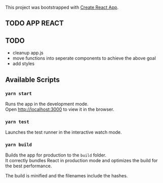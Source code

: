 This project was bootstrapped with [Create React App](https://github.com/facebook/create-react-app).

## TODO APP REACT 


## TODO 
  * cleanup app.js 
  * move functions into seperate components to achieve the above goal 
  * add styles 


## Available Scripts
### `yarn start`
Runs the app in the development mode.<br />
Open [http://localhost:3000](http://localhost:3000) to view it in the browser.


### `yarn test`
Launches the test runner in the interactive watch mode.<br />

### `yarn build`
Builds the app for production to the `build` folder.<br />
It correctly bundles React in production mode and optimizes the build for the best performance.

The build is minified and the filenames include the hashes.<br />

